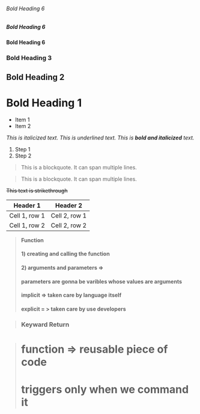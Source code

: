 ###### Bold Heading 6
##### Bold Heading 6
#### Bold Heading 6
### Bold Heading 3
## Bold Heading 2
# Bold Heading 1

* Item 1
* Item 2

*This is italicized text.*
_This is underlined text._
*This is **bold and italicized** text.*

1. Step 1
2. Step 2

> This is a blockquote.
> It can span multiple lines.

> This is a blockquote.
> It can span multiple lines.

~~This text is strikethrough~~

| Header 1 | Header 2 |
|-|-|
| Cell 1, row 1 | Cell 2, row 1 |
| Cell 1, row 2 | Cell 2, row 2 |


>**Function**
>#### 1) creating and calling the function
>#### 2) arguments and parameters =>
>#### parameters are gonna be varibles whose values are arguments
>#### implicit => taken care by language itself
>#### explicit = > taken care by use developers

>### Keyward Return

># function => reusable piece of code 
># triggers only when we command it



